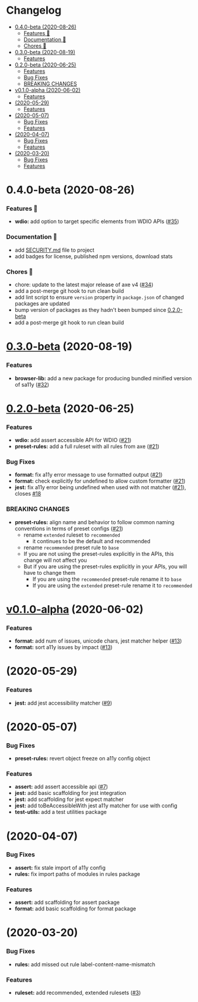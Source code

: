# Changelog

<!-- START doctoc generated TOC please keep comment here to allow auto update -->
<!-- DON'T EDIT THIS SECTION, INSTEAD RE-RUN doctoc TO UPDATE -->


- [0.4.0-beta (2020-08-26)](#040-beta-2020-08-26)
    - [Features 🌱](#features-)
    - [Documentation 📃](#documentation-)
    - [Chores 🧹](#chores-%F0%9F%A7%B9)
- [0.3.0-beta (2020-08-19)](#030-beta-2020-08-19)
    - [Features](#features)
- [0.2.0-beta (2020-06-25)](#020-beta-2020-06-25)
    - [Features](#features-1)
    - [Bug Fixes](#bug-fixes)
    - [BREAKING CHANGES](#breaking-changes)
- [v0.1.0-alpha (2020-06-02)](#v010-alpha-2020-06-02)
    - [Features](#features-2)
- [(2020-05-29)](#2020-05-29)
    - [Features](#features-3)
- [(2020-05-07)](#2020-05-07)
    - [Bug Fixes](#bug-fixes-1)
    - [Features](#features-4)
- [(2020-04-07)](#2020-04-07)
    - [Bug Fixes](#bug-fixes-2)
    - [Features](#features-5)
- [(2020-03-20)](#2020-03-20)
    - [Bug Fixes](#bug-fixes-3)
    - [Features](#features-6)

<!-- END doctoc generated TOC please keep comment here to allow auto update -->

# 0.4.0-beta (2020-08-26)

### Features 🌱

-   **wdio:** add option to target specific elements from WDIO APIs ([#35](https://github.com/salesforce/sa11y/pull/35))

### Documentation 📃

-   add [SECURITY.md](./SECURITY.md) file to project
-   add badges for license, published npm versions, download stats

### Chores 🧹

-   chore: update to the latest major release of axe v4 ([#34](https://github.com/salesforce/sa11y/pull/34))
-   add a post-merge git hook to run clean build
-   add lint script to ensure `version` property in `package.json` of changed packages are updated
-   bump version of packages as they hadn't been bumped since [0.2.0-beta](https://github.com/salesforce/sa11y/releases/tag/v0.2.0-beta)
-   add a post-merge git hook to run clean build

# [0.3.0-beta](https://github.com/salesforce/sa11y/tree/v0.3.0-beta) (2020-08-19)

### Features

-   **browser-lib:** add a new package for producing bundled minified version of sa11y ([#32](https://github.com/salesforce/sa11y/pull/32))

# [0.2.0-beta](https://github.com/salesforce/sa11y/releases/tag/v0.2.0-beta) (2020-06-25)

### Features

-   **wdio:** add assert accessible API for WDIO ([#21](https://github.com/salesforce/sa11y/pull/21))
-   **preset-rules:** add a full ruleset with all rules from axe ([#21](https://github.com/salesforce/sa11y/pull/21))

### Bug Fixes

-   **format:** fix a11y error message to use formatted output ([#21](https://github.com/salesforce/sa11y/pull/21))
-   **format:** check explicitly for undefined to allow custom formatter ([#21](https://github.com/salesforce/sa11y/pull/21))
-   **jest:** fix a11y error being undefined when used with not matcher ([#21](https://github.com/salesforce/sa11y/pull/21)), closes [#18](https://github.com/salesforce/sa11y/issues/18)

### BREAKING CHANGES

-   **preset-rules:** align name and behavior to follow common naming conventions in terms of preset configs ([#21](https://github.com/salesforce/sa11y/pull/21))
    -   rename `extended` ruleset to `recommended`
        -   it continues to be the default and recommended
    -   rename `recommended` preset rule to `base`
    -   If you are not using the preset-rules explicitly in the APIs, this change will not affect you
    -   But if you are using the preset-rules explicitly in your APIs, you will have to change them
        -   If you are using the `recommended` preset-rule rename it to `base`
        -   If you are using the `extended` preset-rule rename it to `recommended`

# [v0.1.0-alpha](https://github.com/salesforce/sa11y/releases/tag/v0.1.0-alpha) (2020-06-02)

### Features

-   **format:** add num of issues, unicode chars, jest matcher helper ([#13](https://github.com/salesforce/sa11y/pull/13))
-   **format:** sort a11y issues by impact ([#13](https://github.com/salesforce/sa11y/pull/13))

# (2020-05-29)

### Features

-   **jest:** add jest accessibility matcher ([#9](https://github.com/salesforce/sa11y/issues/9))

# (2020-05-07)

### Bug Fixes

-   **preset-rules:** revert object freeze on a11y config object

### Features

-   **assert:** add assert accessible api ([#7](https://github.com/salesforce/sa11y/issues/7))
-   **jest:** add basic scaffolding for jest integration
-   **jest:** add scaffolding for jest expect matcher
-   **jest:** add toBeAccessibleWith jest a11y matcher for use with config
-   **test-utils:** add a test utilities package

# (2020-04-07)

### Bug Fixes

-   **assert:** fix stale import of a11y config
-   **rules:** fix import paths of modules in rules package

### Features

-   **assert:** add scaffolding for assert package
-   **format:** add basic scaffolding for format package

# (2020-03-20)

### Bug Fixes

-   **rules:** add missed out rule label-content-name-mismatch

### Features

-   **ruleset:** add recommended, extended rulesets ([#3](https://github.com/salesforce/sa11y/pull/3))
